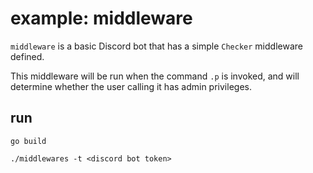 # example: middleware

`middleware` is a basic Discord bot that has a simple `Checker` middleware defined.

This middleware will be run when the command `.p` is invoked, and will determine whether the user calling it has admin privileges.

## run

`go build`

`./middlewares -t <discord bot token>`